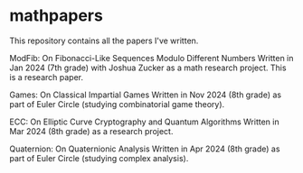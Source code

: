 # mathpapers
This repository contains all the papers I've written.

ModFib: On Fibonacci-Like Sequences Modulo Different Numbers
Written in Jan 2024 (7th grade) with Joshua Zucker as a math research project. This is a research paper. 

Games: On Classical Impartial Games
Written in Nov 2024 (8th grade) as part of Euler Circle (studying combinatorial game theory).

ECC: On Elliptic Curve Cryptography and Quantum Algorithms
Written in Mar 2024 (8th grade) as a research project. 

Quaternion: On Quaternionic Analysis
Written in Apr 2024 (8th grade) as part of Euler Circle (studying complex analysis).


